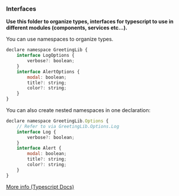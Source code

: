 ### Interfaces
**Use this folder to organize types, interfaces for typescript to use in different modules (components, services etc...).**

You can use namespaces to organize types.
```javascript
declare namespace GreetingLib {
    interface LogOptions {
        verbose?: boolean;
    }
    interface AlertOptions {
        modal: boolean;
        title?: string;
        color?: string;
    }
}
```

You can also create nested namespaces in one declaration:
```javascript
declare namespace GreetingLib.Options {
    // Refer to via GreetingLib.Options.Log
    interface Log {
        verbose?: boolean;
    }
    interface Alert {
        modal: boolean;
        title?: string;
        color?: string;
    }
}
```

[More info (Typescript Docs)](https://www.typescriptlang.org/docs/handbook/declaration-files/by-example.html#organizing-types)